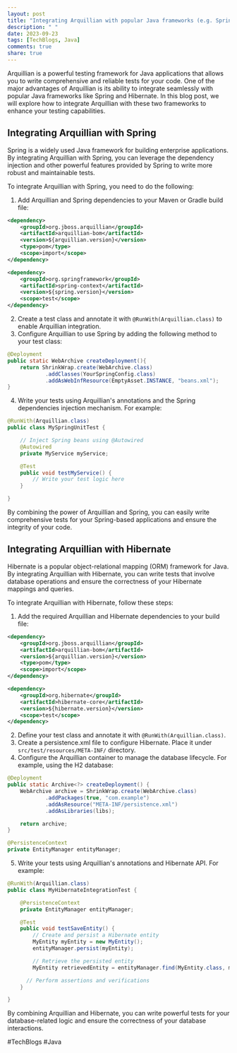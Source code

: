 ```yaml
---
layout: post
title: "Integrating Arquillian with popular Java frameworks (e.g. Spring, Hibernate)"
description: " "
date: 2023-09-23
tags: [TechBlogs, Java]
comments: true
share: true
---
```


Arquillian is a powerful testing framework for Java applications that allows you to write comprehensive and reliable tests for your code. One of the major advantages of Arquillian is its ability to integrate seamlessly with popular Java frameworks like Spring and Hibernate. In this blog post, we will explore how to integrate Arquillian with these two frameworks to enhance your testing capabilities.

## Integrating Arquillian with Spring

Spring is a widely used Java framework for building enterprise applications. By integrating Arquillian with Spring, you can leverage the dependency injection and other powerful features provided by Spring to write more robust and maintainable tests.

To integrate Arquillian with Spring, you need to do the following:

1. Add Arquillian and Spring dependencies to your Maven or Gradle build file:
   
```xml
<dependency>
    <groupId>org.jboss.arquillian</groupId>
    <artifactId>arquillian-bom</artifactId>
    <version>${arquillian.version}</version>
    <type>pom</type>
    <scope>import</scope>
</dependency>

<dependency>
    <groupId>org.springframework</groupId>
    <artifactId>spring-context</artifactId>
    <version>${spring.version}</version>
    <scope>test</scope>
</dependency>
```

2. Create a test class and annotate it with `@RunWith(Arquillian.class)` to enable Arquillian integration.
3. Configure Arquillian to use Spring by adding the following method to your test class:

```java
@Deployment
public static WebArchive createDeployment(){
    return ShrinkWrap.create(WebArchive.class)
            .addClasses(YourSpringConfig.class)
            .addAsWebInfResource(EmptyAsset.INSTANCE, "beans.xml");
}
```

4. Write your tests using Arquillian's annotations and the Spring dependencies injection mechanism. For example:

```java
@RunWith(Arquillian.class)
public class MySpringUnitTest {

    // Inject Spring beans using @Autowired
    @Autowired
    private MyService myService;

    @Test
    public void testMyService() {
        // Write your test logic here
    }

}
```

By combining the power of Arquillian and Spring, you can easily write comprehensive tests for your Spring-based applications and ensure the integrity of your code.

## Integrating Arquillian with Hibernate

Hibernate is a popular object-relational mapping (ORM) framework for Java. By integrating Arquillian with Hibernate, you can write tests that involve database operations and ensure the correctness of your Hibernate mappings and queries.

To integrate Arquillian with Hibernate, follow these steps:

1. Add the required Arquillian and Hibernate dependencies to your build file:

```xml
<dependency>
    <groupId>org.jboss.arquillian</groupId>
    <artifactId>arquillian-bom</artifactId>
    <version>${arquillian.version}</version>
    <type>pom</type>
    <scope>import</scope>
</dependency>

<dependency>
    <groupId>org.hibernate</groupId>
    <artifactId>hibernate-core</artifactId>
    <version>${hibernate.version}</version>
    <scope>test</scope>
</dependency>
```

2. Define your test class and annotate it with `@RunWith(Arquillian.class)`.
3. Create a persistence.xml file to configure Hibernate. Place it under `src/test/resources/META-INF/` directory.
4. Configure the Arquillian container to manage the database lifecycle. For example, using the H2 database:

```java
@Deployment
public static Archive<?> createDeployment() {
    WebArchive archive = ShrinkWrap.create(WebArchive.class)
            .addPackages(true, "com.example")
            .addAsResource("META-INF/persistence.xml")
            .addAsLibraries(libs);

    return archive;
}

@PersistenceContext
private EntityManager entityManager;
```

5. Write your tests using Arquillian's annotations and Hibernate API. For example:

```java
@RunWith(Arquillian.class)
public class MyHibernateIntegrationTest {

    @PersistenceContext
    private EntityManager entityManager;

    @Test
    public void testSaveEntity() {
        // Create and persist a Hibernate entity
        MyEntity myEntity = new MyEntity();
        entityManager.persist(myEntity);

        // Retrieve the persisted entity
        MyEntity retrievedEntity = entityManager.find(MyEntity.class, myEntity.getId());

      // Perform assertions and verifications
    }

}
```

By combining Arquillian and Hibernate, you can write powerful tests for your database-related logic and ensure the correctness of your database interactions.

#TechBlogs #Java
